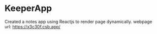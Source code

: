 # KeeperApp
Created a notes app using Reactjs to render page dynamically.
webpage url: https://x3c30f.csb.app/

